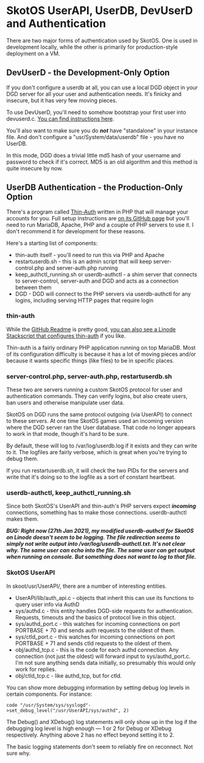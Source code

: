 # SkotOS UserAPI, UserDB, DevUserD and Authentication

There are two major forms of authentication used by SkotOS. One is used in development locally, while the other is primarily for production-style deployment on a VM.

## DevUserD - the Development-Only Option

If you don't configure a userdb at all, you can use a local DGD object in your DGD server for all your user and authentication needs. It's finicky and insecure, but it has very few moving pieces.

To use DevUserD, you'll need to somehow bootstrap your first user into devuserd.c. [You can find instructions here](../setup.html).

You'll also want to make sure you do ***not*** have "standalone" in your instance file. And don't configure a "usr/System/data/userdb" file - you have no UserDB.

In this mode, DGD does a trivial little md5 hash of your username and password to check if it's correct. MD5 is an old algorithm and this method is quite insecure by now.

## UserDB Authentication - the Production-Only Option

There's a program called [Thin-Auth](https://github.com/ChatTheatre/thin-auth) written in PHP that will manage your accounts for you. Full setup instructions are [on its GitHub page](https://github.com/ChatTheatre/thin-auth) but you'll need to run MariaDB, Apache, PHP and a couple of PHP servers to use it. I don't recommend it for development for these reasons.

Here's a starting list of components:

* thin-auth itself - you'll need to run this via PHP and Apache
* restartuserdb.sh - this is an admin script that will keep server-control.php and server-auth.php running
* keep_authctl_running.sh or userdb-authctl - a shim server that connects to server-control, server-auth and DGD and acts as a connection between them
* DGD - DGD will connect to the PHP servers via userdb-authctl for any logins, including serving HTTP pages that require login

### thin-auth

While the [GitHub Readme](https://github.com/ChatTheatre/thin-auth) is pretty good, [you can also see a Linode Stackscript that configures thin-auth](https://github.com/ChatTheatre/SkotOS/blob/master/deploy_scripts/stackscript/linode_stackscript.sh) if you like.

Thin-auth is a fairly ordinary PHP application running on top MariaDB. Most of its configuration difficulty is because it has a lot of moving pieces and/or because it wants specific things (like files) to be in specific places.

### server-control.php, server-auth.php, restartuserdb.sh

These two are servers running a custom SkotOS protocol for user and authentication commands. They can verify logins, but also create users, ban users and otherwise manipulate user data.

SkotOS on DGD runs the same protocol outgoing (via UserAPI) to connect to these servers. At one time SkotOS games used an incoming version where the DGD server ran the User database. That code no longer appears to work in that mode, though it's hard to be sure.

By default, these will log to /var/log/userdb.log if it exists and they can write to it. The logfiles are fairly verbose, which is great when you're trying to debug them.

If you run restartuserdb.sh, it will check the two PIDs for the servers and write that it's doing so to the logfile as a sort of constant heartbeat.

### userdb-authctl, keep_authctl_running.sh

Since both SkotOS's UserAPI and thin-auth's PHP servers expect ***incoming*** connections, something has to make those connections. userdb-authctl makes them.

***BUG: Right now (27th Jan 2021), my modified userdb-authctl for SkotOS on Linode doesn't seem to be logging. The file redirection seems to simply not write output into /var/log/userdb-authctl.txt. It's not clear why. The same user can echo into the file. The same user can get output when running on console. But something does not want to log to that file.***

### SkotOS UserAPI

In skoot/usr/UserAPI/, there are a number of interesting entities.

* UserAPI/lib/auth_api.c - objects that inherit this can use its functions to query user info via AuthD
* sys/authd.c - this entity handles DGD-side requests for authentication. Requests, timeouts and the basics of protocol live in this object.
* sys/authd_port.c - this watches for incoming connections on port PORTBASE + 70 and sends auth requests to the oldest of them.
* sys/ctld_port.c - this watches for incoming connections on port PORTBASE + 71 and sends ctld requests to the oldest of them.
* obj/authd_tcp.c - this is the code for each authd connection. Any connection (not just the oldest) will forward input to sys/authd_port.c. I'm not sure anything sends data initially, so presumably this would only work for replies.
* obj/ctld_tcp.c - like authd_tcp, but for ctld.

You can show more debugging information by setting debug log levels in certain components. For instance:

```
code "/usr/System/sys/syslogd"->set_debug_level("/usr/UserAPI/sys/authd", 2)
```

The Debug() and XDebug() log statements will only show up in the log if the debugging log level is high enough &mdash; 1 or 2 for Debug or XDebug respectively. Anything above 2 has no effect beyond setting it to 2.

The basic logging statements don't seem to reliably fire on reconnect. Not sure why.
